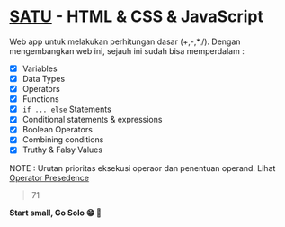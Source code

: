 # [SATU](https://www.satu.josuamanullang.com) - HTML & CSS & JavaScript

Web app untuk melakukan perhitungan dasar (+,-,*,/).
Dengan mengembangkan web ini, sejauh ini sudah bisa memperdalam :

-   [x] Variables
-   [x] Data Types
-   [x] Operators
-   [x] Functions
-   [x] `if ... else` Statements
-   [x] Conditional statements & expressions
-   [x] Boolean Operators
-   [x] Combining conditions
-   [x] Truthy & Falsy Values

NOTE : Urutan prioritas eksekusi operaor dan penentuan operand. Lihat
[Operator Presedence](https://developer.mozilla.org/en-US/docs/Web/JavaScript/Reference/Operators/Operator_Precedence)

> 71

**Start small, Go Solo :grin: :rocket:**
